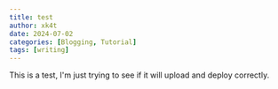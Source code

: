 ```yaml
---
title: test
author: xk4t
date: 2024-07-02
categories: [Blogging, Tutorial]
tags: [writing]
---
```


This is a test, I'm just trying to see if it will upload and deploy correctly.
